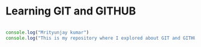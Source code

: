 # Learning GIT and GITHUB

```JavaScript

console.log("Mrityunjay kumar")
console.log("This is my repository where I explored about GIT and GITHUB")

```